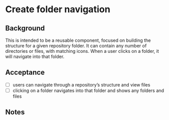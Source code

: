 # Create folder navigation

## Background

This is intended to be a reusable component, focused on building the structure for a given repository folder. It can contain any number of directories or files, with matching icons. When a user clicks on a folder, it will navigate into that folder. 

## Acceptance

- [ ] users can navigate through a repository’s structure and view files
- [ ] clicking on a folder navigates into that folder and shows any folders and files

## Notes

